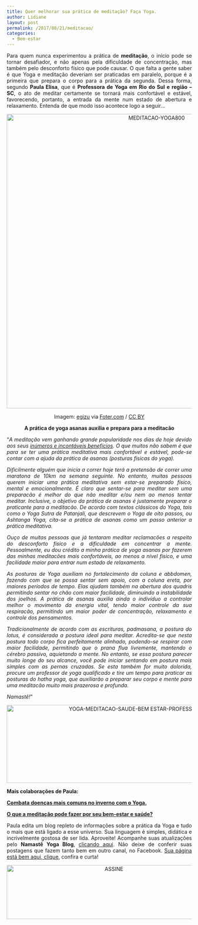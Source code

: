 ```yaml
---
title: Quer melhorar sua prática de meditação? Faça Yoga.
author: Lidiane
layout: post
permalink: /2017/08/21/meditacao/
categories:
  - Bem-estar
---
```

<p align="justify">
  Para quem nunca experimentou a prática de <strong>meditação</strong>, o início pode se tornar desafiador, e não apenas pela dificuldade de concentração, mas também pelo desconforto físico que pode causar. O que falta a gente saber é que Yoga e meditação deveriam ser praticadas em paralelo, porque é a primeira que prepara o corpo para a prática da segunda. Dessa forma, segundo <strong>Paula Elisa</strong>, que é <strong>Professora de Yoga em Rio do Sul e região – SC</strong>, o ato de meditar certamente se tornará mais confortável e estável, favorecendo, portanto, a entrada da mente num estado de abertura e relaxamento. Entenda de que modo isso acontece logo a seguir…
</p>

<p align="center">
  <img class="alignnone size-full wp-image-14009" src="https://www.trololodemulher.com.br/2017/08/MEDITACAO-YOGA800.jpg" alt="MEDITACAO-YOGA800" width="800" height="800" />
</p>

<p align="center">
  Imagem: <a href="https://www.flickr.com/photos/egizu/29438001551/" target="_blank" rel="noopener noreferrer">egizu</a> via <a href="http://foter.com/re/744f9c" target="_blank" rel="noopener noreferrer">Foter.com</a> / <a href="http://creativecommons.org/licenses/by/2.0/" target="_blank" rel="noopener noreferrer">CC BY</a>
</p>

<p align="center">
  <strong>A prática de yoga asanas auxilia e prepara para a meditacão</strong>
</p>

<p align="justify">
  “<em>A meditação vem ganhando grande popularidade nos dias de hoje devido aos seus <a href="http://www.trololodemulher.com.br/2014/11/07/meditacao-bem-estar-saude/" target="_blank" rel="noopener noreferrer">inúmeros e incontáveis benefícios</a>. O que muitos não sabem é que para se ter uma prática meditativa mais confortável e estável, pode-se contar com a ajuda da prática de asanas (posturas fisicas do yoga). </em>
</p>

<p align="justify">
  <em>Dificilmente alguém que inicia a correr hoje terá a pretensão de correr uma maratona de 10km na semana seguinte. No entanto, muitas pessoas querem iniciar uma prática meditativa sem estar-se preparado físico, mental e emocionalmente. É claro que sentar-se para meditar sem uma preparacão é melhor do que não meditar e/ou nem ao menos tentar meditar. Inclusive, o objetivo da prática de asanas é justamente preparar o praticante para a meditacão. De acordo com textos clássicos do Yoga, tais como o Yoga Sutra de Patanjali, que descrevem o Yoga de oito passos, ou Ashtanga Yoga, cita-se a prática de asanas como um passo anterior a prática meditativa. </em>
</p>

<p align="justify">
  <em>Ouço de muitas pessoas que já tentaram meditar reclamacões a respeito do desconforto físico e a dificuldade em concentrar a mente. Pessoalmente, eu dou crédito a minha prática de yoga asanas por fazerem das minhas meditacões mais confortáveis, ao menos a nível fisico, e uma facilidade maior para entrar num estado de relaxamento. </em>
</p>

<p align="justify">
  <em>As posturas de Yoga auxiliam no fortalecimento da coluna e abbdomen, fazendo com que se possa sentar sem apoio, com a coluna ereta, por maiores períodos de tempo. Elas ajudam também na abertura dos quadris permitindo sentar no chão com maior facilidade, diminuindo a instabilidade dos joelhos. A prática de asanas auxilia ainda o indivíduo a controlar melhor o movimento da energia vital, tendo maior controle da sua respiracão, permitindo um maior poder de concentração, relaxamento e controle dos pensamentos. </em>
</p>

<p align="justify">
  <em>Tradicionalmente de acordo com as escrituras, padmasana, a postura do lotus, é considerada a postura ideal para meditar. Acredita-se que nesta postura todo corpo fica perfeitamente alinhado, podendo-se respirar com maior facilidade, permitindo que o prana flua livremente, mantendo o cérebro passivo, aquietando a mente. No entanto, se essa postura parecer muito longe do seu alcance, você pode iniciar sentando em postura mais simples com as pernas cruzadas. Se esta também for muito dolorida, procure um professor de yoga qualificado e tire um tempo para praticar as posturas do hatha yoga, que auxiliarão a preparar seu corpo e mente para uma meditacão muito mais prazerosa e profunda. </em>
</p>

<p align="justify">
  <em>Namastê!</em>”
</p>

<p align="center">
  <img class="alignnone size-full wp-image-10568" src="https://www.trololodemulher.com.br/2014/11/YOGA-MEDITACAO-SAUDE-BEM-ESTAR-PROFESSORA-PAULA-ELISA2.png" alt="YOGA-MEDITACAO-SAUDE-BEM ESTAR-PROFESSORA-PAULA ELISA[2]" width="800" height="212" />
</p>

<p align="justify">
  <strong>Mais colaborações de Paula: </strong>
</p>

<p align="justify">
  <a href="http://www.trololodemulher.com.br/2017/06/19/doencas-mais-comuns-no-inverno/" target="_blank" rel="noopener noreferrer"><strong>Combata doenças mais comuns no inverno com o Yoga.</strong></a>
</p>

<p align="justify">
  <a href="http://www.trololodemulher.com.br/2014/11/07/meditacao-bem-estar-saude/" target="_blank" rel="noopener noreferrer"><strong>O que a meditação pode fazer por seu bem-estar e saúde?</strong></a>
</p>

<p align="justify">
  Paula edita um blog repleto de informações sobre a prática da Yoga e tudo o mais que está ligado a esse universo. Sua linguagem é simples, didática e incrivelmente gostosa de ser lida. Aproveite! Acompanhe suas atualizações pelo <strong>Namastê Yoga Blog</strong>, <a href="http://www.namasteyoga.com.br/" target="_blank" rel="noopener noreferrer">clicando aqui</a>. Não deixe de conferir suas postagens que fazem tanto bem em outro canal, no Facebook. <a href="https://www.facebook.com/namasteyoga2" target="_blank" rel="noopener noreferrer">Sua página está bem aqui, clique</a>, confira e curta!
</p>

<p align="center">
  <a href="http://feedburner.google.com/fb/a/mailverify?uri=blogbichafemea&loc=pt_BR" target="_blank" rel="noopener noreferrer"><img class="alignnone size-full wp-image-14011" src="https://www.trololodemulher.com.br/2017/08/ASSINE.jpg" alt="ASSINE" width="568" height="147" /></a>
</p>

<p align="justify">